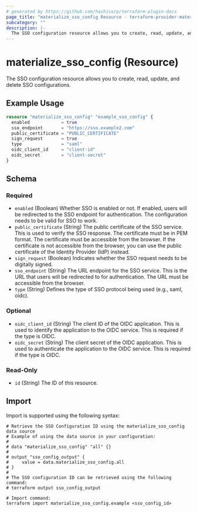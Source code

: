```yaml
---
# generated by https://github.com/hashicorp/terraform-plugin-docs
page_title: "materialize_sso_config Resource - terraform-provider-materialize"
subcategory: ""
description: |-
  The SSO configuration resource allows you to create, read, update, and delete SSO configurations.
---
```


# materialize_sso_config (Resource)

The SSO configuration resource allows you to create, read, update, and delete SSO configurations.

## Example Usage

```terraform
resource "materialize_sso_config" "example_sso_config" {
  enabled            = true
  sso_endpoint       = "https://sso.example2.com"
  public_certificate = "PUBLIC_CERTIFICATE"
  sign_request       = true
  type               = "saml"
  oidc_client_id     = "client-id"
  oidc_secret        = "client-secret"
}
```

<!-- schema generated by tfplugindocs -->
## Schema

### Required

- `enabled` (Boolean) Whether SSO is enabled or not. If enabled, users will be redirected to the SSO endpoint for authentication. The configuration needs to be valid for SSO to work.
- `public_certificate` (String) The public certificate of the SSO service. This is used to verify the SSO response. The certificate must be in PEM format. The certificate must be accessible from the browser. If the certificate is not accessible from the browser, you can use the public certificate of the Identity Provider (IdP) instead.
- `sign_request` (Boolean) Indicates whether the SSO request needs to be digitally signed.
- `sso_endpoint` (String) The URL endpoint for the SSO service. This is the URL that users will be redirected to for authentication. The URL must be accessible from the browser.
- `type` (String) Defines the type of SSO protocol being used (e.g., saml, oidc).

### Optional

- `oidc_client_id` (String) The client ID of the OIDC application. This is used to identify the application to the OIDC service. This is required if the type is OIDC.
- `oidc_secret` (String) The client secret of the OIDC application. This is used to authenticate the application to the OIDC service. This is required if the type is OIDC.

### Read-Only

- `id` (String) The ID of this resource.

## Import

Import is supported using the following syntax:

```shell
# Retrieve the SSO Configuration ID using the materialize_sso_config data source
# Example of using the data source in your configuration:
#
# data "materialize_sso_config" "all" {}
#
# output "sso_config_output" {
#     value = data.materialize_sso_config.all
# }
#
# The SSO configuration ID can be retrieved using the following command:
# terraform output sso_config_output

# Import command:
terraform import materialize_sso_config.example <sso_config_id>
```
